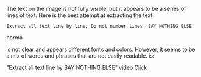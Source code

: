 The text on the image is not fully visible, but it appears to be a series of lines of text. Here is the best attempt at extracting the text:

```plaintext
Extract all text line by line. Do not number lines. SAY NOTHING ELSE
```
norma

is not clear and appears different fonts and colors. However, it seems to be a mix of words and phrases that are not easily readable.
is:

"Extract all text line by SAY NOTHING ELSE"
video
Click